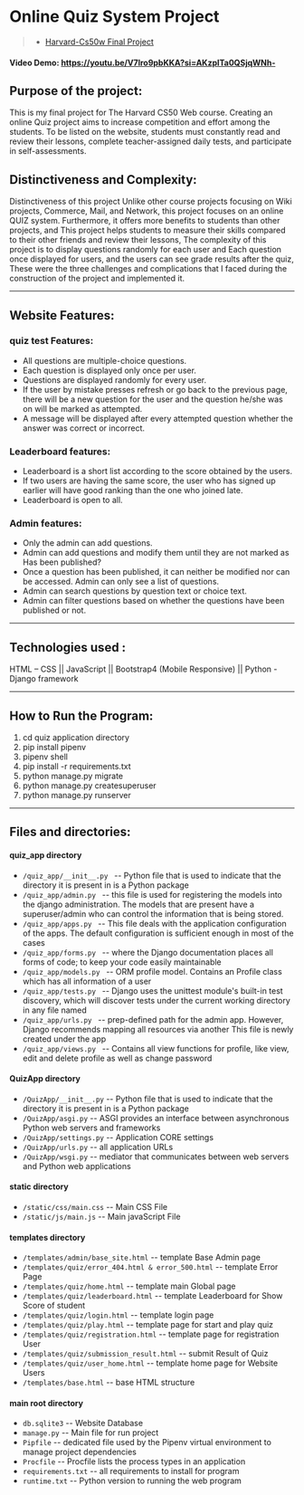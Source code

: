 # Online Quiz System Project
> - [Harvard-Cs50w Final Project](https://cs50.harvard.edu/web/2020/)

#### Video Demo: https://youtu.be/V7lro9pbKKA?si=AKzpITa0QSjqWNh-

## Purpose of the project:
This is my final project for The Harvard CS50 Web course.
Creating an online Quiz project aims to increase competition and effort among the students. To be listed on the website, students must constantly read and review their lessons, complete teacher-assigned daily tests, and participate in self-assessments.

## Distinctiveness and Complexity:
Distinctiveness of this project Unlike other course projects focusing on Wiki projects, Commerce, Mail, and Network, this project focuses on an online QUIZ system. Furthermore, it offers more benefits to students than other projects, and This project helps students to measure their skills compared to their other friends and review their lessons, The complexity of this project is to display questions randomly for each user and Each question once displayed for users, and the users can see grade results after the quiz, These were the three challenges and complications that I faced during the construction of the project and implemented it.
__________________________________________________________________________________________________________________________
## Website Features:

### quiz test Features:
-	All questions are multiple-choice questions.
-	Each question is displayed only once per user.
-	Questions are displayed randomly for every user.
-	If the user by mistake presses refresh or go back to the previous page, there will be a new question for the user and the question he/she was on will be marked as   attempted.
-	A message will be displayed after every attempted question whether the answer was correct or incorrect.

### Leaderboard features:
-	Leaderboard is a short list according to the score obtained by the users.
-	If two users are having the same score, the user who has signed up earlier will have good ranking than the one who joined late.
-	Leaderboard is open to all.

### Admin features:
-	Only the admin can add questions.
-	Admin can add questions and modify them until they are not marked as Has been published?
-	Once a question has been published, it can neither be modified nor can be accessed. Admin can only see a list of questions.
-	Admin can search questions by question text or choice text.
-	Admin can filter questions based on whether the questions have been published or not.
__________________________________________________________________________________________________________________________
## Technologies used : 
HTML – CSS || JavaScript || Bootstrap4 (Mobile Responsive) || Python - Django framework
__________________________________________________________________________________________________________________________
## How to Run the Program:
1.	cd quiz application directory
2.	pip install pipenv
3.	pipenv shell
4.	pip install -r requirements.txt
5.	python manage.py migrate
6.	python manage.py createsuperuser
7.	python manage.py runserver
__________________________________________________________________________________________________________________________
## Files and directories:

#### quiz_app directory
- ```/quiz_app/__init__.py ```                            --     Python file that is used to indicate that the directory it is present in is a Python package
- ```/quiz_app/admin.py ```                               --     this file is used for registering the models into the django administration. The models that are present have a superuser/admin who can control the information that is being stored.
- ```/quiz_app/apps.py ```                                --     This file deals with the application configuration of the apps. The default configuration is sufficient enough in most of the cases
- ```/quiz_app/forms.py ```                               --     where the Django documentation places all forms of code; to keep your code easily maintainable 
- ```/quiz_app/models.py ```                              --     ORM profile model. Contains an Profile class which has all information of a user
- ```/quiz_app/tests.py ```                               --     Django uses the unittest module's built-in test discovery, which will discover tests under the current working directory in any file named
- ```/quiz_app/urls.py ```                                --     prep-defined path for the admin app. However, Django recommends mapping all resources via another This file is newly created under the app
- ```/quiz_app/views.py ```                               --     Contains all view functions for profile, like view, edit and delete profile as well as change password

#### QuizApp directory
- ```/QuizApp/__init__.py```                              --     Python file that is used to indicate that the directory it is present in is a Python package
- ```/QuizApp/asgi.py```                                  --     ASGI provides an interface between asynchronous Python web servers and frameworks
- ```/QuizApp/settings.py```                              --     Application CORE settings
- ```/QuizApp/urls.py```                                  --     all application URLs
- ```/QuizApp/wsgi.py```                                  --     mediator that communicates between web servers and Python web applications

#### static directory
- ```/static/css/main.css```                              --     Main CSS File
- ```/static/js/main.js```                                --     Main javaScript File

#### templates directory
- ```/templates/admin/base_site.html```                   --     template Base Admin page
- ```/templates/quiz/error_404.html & error_500.html```   --     template Error Page
- ```/templates/quiz/home.html```                         --     template main Global page
- ```/templates/quiz/leaderboard.html```                  --     template Leaderboard for Show Score of student
- ```/templates/quiz/login.html```                        --     template login page
- ```/templates/quiz/play.html```                         --     template page for start and play quiz
- ```/templates/quiz/registration.html```                 --     template page for registration User
- ```/templates/quiz/submission_result.html```            --     submit Result of Quiz
- ```/templates/quiz/user_home.html```                    --     template home page for Website Users
- ```/templates/base.html```                              --     base HTML structure

#### main root directory
- ```db.sqlite3```                                        --     Website Database
- ```manage.py```                                         --     Main file for run project
- ```Pipfile```                                           --     dedicated file used by the Pipenv virtual environment to manage project dependencies
- ```Procfile```                                          --     Procfile lists the process types in an application
- ```requirements.txt```                                  --     all requirements to install for program
- ```runtime.txt```                                       --     Python version to running the web program
